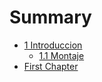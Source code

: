 # Summary

* [1 Introduccion](README.md)
  * [1.1 Montaje](11-montaje.md)
* [First Chapter](chapter1.md)

